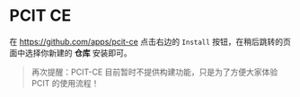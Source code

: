 # PCIT CE

在 https://github.com/apps/pcit-ce 点击右边的 `Install` 按钮，在稍后跳转的页面中选择你新建的 **仓库** 安装即可。

> 再次提醒：PCIT-CE 目前暂时不提供构建功能，只是为了方便大家体验 PCIT 的使用流程！
